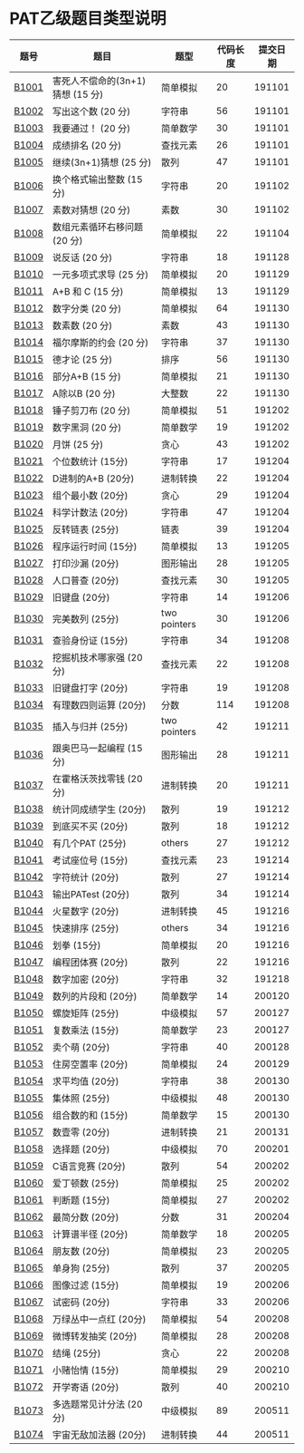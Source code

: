 # PAT乙级题目类型说明
题号|题目|题型|代码长度|提交日期|
-----|-----|-----|-----|-----|
[B1001](https://github.com/lvqinzhi/PAT-B/blob/master/B1001.cpp)|害死人不偿命的(3n+1)猜想 (15 分)|简单模拟|20|191101|
[B1002](https://github.com/lvqinzhi/PAT-B/blob/master/B1002.cpp)|写出这个数 (20 分)|字符串|56|191101|
[B1003](https://github.com/lvqinzhi/PAT-B/blob/master/B1003.cpp)|我要通过！ (20 分)|简单数学|30|191101|
[B1004](https://github.com/lvqinzhi/PAT-B/blob/master/B1004.cpp)|成绩排名 (20 分)|查找元素|26|191101|
[B1005](https://github.com/lvqinzhi/PAT-B/blob/master/B1005.cpp)|继续(3n+1)猜想 (25 分)|散列|47|191101|
[B1006](https://github.com/lvqinzhi/PAT-B/blob/master/B1006.cpp)|换个格式输出整数 (15 分)|字符串|20|191102|
[B1007](https://github.com/lvqinzhi/PAT-B/blob/master/B1007.cpp)|素数对猜想 (20 分)|素数|30|191102|
[B1008](https://github.com/lvqinzhi/PAT-B/blob/master/B1008.cpp)|数组元素循环右移问题 (20 分)|简单模拟|22|191104|
[B1009](https://github.com/lvqinzhi/PAT-B/blob/master/B1009.cpp)|说反话 (20 分)|字符串|18|191128|
[B1010](https://github.com/lvqinzhi/PAT-B/blob/master/B1010.cpp)|一元多项式求导 (25 分)|简单模拟|20|191129|
[B1011](https://github.com/lvqinzhi/PAT-B/blob/master/B1011.cpp)|A+B 和 C (15 分)|简单模拟|13|191129|
[B1012](https://github.com/lvqinzhi/PAT-B/blob/master/B1012.cpp)|数字分类 (20 分)|简单模拟|64|191130|
[B1013](https://github.com/lvqinzhi/PAT-B/blob/master/B1013.cpp)|数素数 (20 分)|素数|43|191130|
[B1014](https://github.com/lvqinzhi/PAT-B/blob/master/B1014.cpp)|福尔摩斯的约会 (20 分)|字符串|37|191130|
[B1015](https://github.com/lvqinzhi/PAT-B/blob/master/B1015.cpp)|德才论 (25 分)|排序|56|191130|
[B1016](https://github.com/lvqinzhi/PAT-B/blob/master/B1016.cpp)|部分A+B (15 分)|简单模拟|21|191130|
[B1017](https://github.com/lvqinzhi/PAT-B/blob/master/B1017.cpp)|A除以B (20 分)|大整数|22|191130|
[B1018](https://github.com/lvqinzhi/PAT-B/blob/master/B1018.cpp)|锤子剪刀布 (20 分)|简单模拟|51|191202|
[B1019](https://github.com/lvqinzhi/PAT-B/blob/master/B1019.cpp)|数字黑洞 (20 分)|简单数学|19|191202|
[B1020](https://github.com/lvqinzhi/PAT-B/blob/master/B1020.cpp)|月饼 (25 分)|贪心|43|191202|
[B1021](https://github.com/lvqinzhi/PAT-B/blob/master/B1021.cpp)|个位数统计 (15分)|字符串|17|191204|
[B1022](https://github.com/lvqinzhi/PAT-B/blob/master/B1022.cpp)|D进制的A+B (20分)|进制转换|22|191204|
[B1023](https://github.com/lvqinzhi/PAT-B/blob/master/B1023.cpp)|组个最小数 (20分)|贪心|29|191204|
[B1024](https://github.com/lvqinzhi/PAT-B/blob/master/B1024.cpp)|科学计数法 (20分)|字符串|47|191204|
[B1025](https://github.com/lvqinzhi/PAT-B/blob/master/B1025.cpp)|反转链表 (25分)|链表|39|191204|
[B1026](https://github.com/lvqinzhi/PAT-B/blob/master/B1026.cpp)|程序运行时间 (15分)|简单模拟|13|191205|
[B1027](https://github.com/lvqinzhi/PAT-B/blob/master/B1027.cpp)|打印沙漏 (20分)|图形输出|28|191205|
[B1028](https://github.com/lvqinzhi/PAT-B/blob/master/B1028.cpp)|人口普查 (20分)|查找元素|30|191205|
[B1029](https://github.com/lvqinzhi/PAT-B/blob/master/B1029.cpp)|旧键盘 (20分)|字符串|14|191206|
[B1030](https://github.com/lvqinzhi/PAT-B/blob/master/B1030.cpp)|完美数列 (25分)|two pointers|30|191206|
[B1031](https://github.com/lvqinzhi/PAT-B/blob/master/B1031.cpp)|查验身份证 (15分)|字符串|34|191208|
[B1032](https://github.com/lvqinzhi/PAT-B/blob/master/B1032.cpp)|挖掘机技术哪家强 (20分)|查找元素|22|191208|
[B1033](https://github.com/lvqinzhi/PAT-B/blob/master/B1033.cpp)|旧键盘打字 (20分)|字符串|19|191208|
[B1034](https://github.com/lvqinzhi/PAT-B/blob/master/B1034.cpp)|有理数四则运算 (20分)|分数|114|191208|
[B1035](https://github.com/lvqinzhi/PAT-B/blob/master/B1035.cpp)|插入与归并 (25分)|two pointers|42|191211|
[B1036](https://github.com/lvqinzhi/PAT-B/blob/master/B1036.cpp)|跟奥巴马一起编程 (15分)|图形输出|28|191211|
[B1037](https://github.com/lvqinzhi/PAT-B/blob/master/B1037.cpp)|在霍格沃茨找零钱 (20分)|进制转换|20|191211|
[B1038](https://github.com/lvqinzhi/PAT-B/blob/master/B1038.cpp)|统计同成绩学生 (20分)|散列|19|191212|
[B1039](https://github.com/lvqinzhi/PAT-B/blob/master/B1039.cpp)|到底买不买 (20分)|散列|18|191212|
[B1040](https://github.com/lvqinzhi/PAT-B/blob/master/B1040.cpp)|有几个PAT (25分)|others|27|191212|
[B1041](https://github.com/lvqinzhi/PAT-B/blob/master/B1041.cpp)|考试座位号 (15分)|查找元素|23|191214|
[B1042](https://github.com/lvqinzhi/PAT-B/blob/master/B1042.cpp)|字符统计 (20分)|散列|27|191214|
[B1043](https://github.com/lvqinzhi/PAT-B/blob/master/B1043.cpp)|输出PATest (20分)|散列|34|191214|
[B1044](https://github.com/lvqinzhi/PAT-B/blob/master/B1044.cpp)|火星数字 (20分)|进制转换|45|191216|
[B1045](https://github.com/lvqinzhi/PAT-B/blob/master/B1045.cpp)|快速排序 (25分)|others|34|191216|
[B1046](https://github.com/lvqinzhi/PAT-B/blob/master/B1046.cpp)|划拳 (15分)|简单模拟|20|191216|
[B1047](https://github.com/lvqinzhi/PAT-B/blob/master/B1047.cpp)|编程团体赛 (20分)|散列|22|191216|
[B1048](https://github.com/lvqinzhi/PAT-B/blob/master/B1048.cpp)|数字加密 (20分)|字符串|32|191218|
[B1049](https://github.com/lvqinzhi/PAT-B/blob/master/B1049.cpp)|数列的片段和 (20分)|简单数学|14|200120|
[B1050](https://github.com/lvqinzhi/PAT-B/blob/master/B1050.cpp)|螺旋矩阵 (25分)|中级模拟|57|200127|
[B1051](https://github.com/lvqinzhi/PAT-B/blob/master/B1051.cpp)|复数乘法 (15分)|简单数学|23|200127|
[B1052](https://github.com/lvqinzhi/PAT-B/blob/master/B1052.cpp)|卖个萌 (20分)|字符串|40|200128|
[B1053](https://github.com/lvqinzhi/PAT-B/blob/master/B1053.cpp)|住房空置率 (20分)|简单模拟|24|200129|
[B1054](https://github.com/lvqinzhi/PAT-B/blob/master/B1054.cpp)|求平均值 (20分)|字符串|38|200130|
[B1055](https://github.com/lvqinzhi/PAT-B/blob/master/B1055.cpp)|集体照 (25分)|中级模拟|48|200130|
[B1056](https://github.com/lvqinzhi/PAT-B/blob/master/B1056.cpp)|组合数的和 (15分)|简单数学|15|200130|
[B1057](https://github.com/lvqinzhi/PAT-B/blob/master/B1057.cpp)|数壹零 (20分)|进制转换|21|200131|
[B1058](https://github.com/lvqinzhi/PAT-B/blob/master/B1058.cpp)|选择题 (20分)|中级模拟|70|200201|
[B1059](https://github.com/lvqinzhi/PAT-B/blob/master/B1059.cpp)|C语言竞赛 (20分)|散列|54|200202|
[B1060](https://github.com/lvqinzhi/PAT-B/blob/master/B1060.cpp)|爱丁顿数 (25分)|简单模拟|25|200202|
[B1061](https://github.com/lvqinzhi/PAT-B/blob/master/B1061.cpp)|判断题 (15分)|简单模拟|27|200202|
[B1062](https://github.com/lvqinzhi/PAT-B/blob/master/B1062.cpp)|最简分数 (20分)|分数|31|200204|
[B1063](https://github.com/lvqinzhi/PAT-B/blob/master/B1063.cpp)|计算谱半径 (20分)|简单数学|18|200205|
[B1064](https://github.com/lvqinzhi/PAT-B/blob/master/B1064.cpp)|朋友数 (20分)|简单模拟|23|200205|
[B1065](https://github.com/lvqinzhi/PAT-B/blob/master/B1065.cpp)|单身狗 (25分)|散列|37|200205|
[B1066](https://github.com/lvqinzhi/PAT-B/blob/master/B1066.cpp)|图像过滤 (15分)|简单模拟|19|200206|
[B1067](https://github.com/lvqinzhi/PAT-B/blob/master/B1067.cpp)|试密码 (20分)|字符串|33|200206|
[B1068](https://github.com/lvqinzhi/PAT-B/blob/master/B1068.cpp)|万绿丛中一点红 (20分)|简单模拟|54|200208|
[B1069](https://github.com/lvqinzhi/PAT-B/blob/master/B1069.cpp)|微博转发抽奖 (20分)|简单模拟|28|200208|
[B1070](https://github.com/lvqinzhi/PAT-B/blob/master/B1070.cpp)|结绳 (25分)|贪心|22|200208|
[B1071](https://github.com/lvqinzhi/PAT-B/blob/master/B1071.cpp)|小赌怡情 (15分)|简单模拟|29|200210|
[B1072](https://github.com/lvqinzhi/PAT-B/blob/master/B1072.cpp)|开学寄语 (20分)|散列|40|200210|
[B1073](https://github.com/lvqinzhi/PAT-B/blob/master/B1073.cpp)|多选题常见计分法 (20分)|中级模拟|89|200511|
[B1074](https://github.com/lvqinzhi/PAT-B/blob/master/B1074.cpp)|宇宙无敌加法器 (20分)|进制转换|44|200511|

